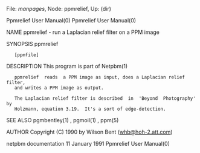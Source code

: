 File: *manpages*,  Node: ppmrelief,  Up: (dir)

Ppmrelief User Manual(0)                              Ppmrelief User Manual(0)



NAME
       ppmrelief - run a Laplacian relief filter on a PPM image


SYNOPSIS
       ppmrelief

       [ppmfile]


DESCRIPTION
       This program is part of Netpbm(1)

       ppmrelief  reads  a PPM image as input, does a Laplacian relief filter,
       and writes a PPM image as output.

       The Laplacian relief filter is described  in  'Beyond  Photography'  by
       Holzmann, equation 3.19.  It's a sort of edge-detection.


SEE ALSO
       pgmbentley(1) , pgmoil(1) , ppm(5)



AUTHOR
       Copyright (C) 1990 by Wilson Bent (whb@hoh-2.att.com)



netpbm documentation            11 January 1991       Ppmrelief User Manual(0)
